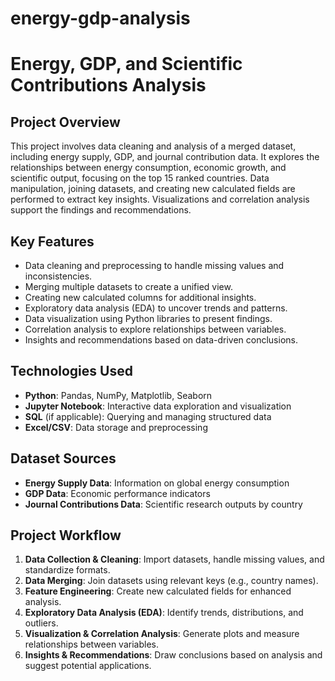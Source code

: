 # energy-gdp-analysis
# **Energy, GDP, and Scientific Contributions Analysis**

## **Project Overview**
This project involves data cleaning and analysis of a merged dataset, including energy supply, GDP, and journal contribution data. It explores the relationships between energy consumption, economic growth, and scientific output, focusing on the top 15 ranked countries. Data manipulation, joining datasets, and creating new calculated fields are performed to extract key insights. Visualizations and correlation analysis support the findings and recommendations.

## **Key Features**
- Data cleaning and preprocessing to handle missing values and inconsistencies.
- Merging multiple datasets to create a unified view.
- Creating new calculated columns for additional insights.
- Exploratory data analysis (EDA) to uncover trends and patterns.
- Data visualization using Python libraries to present findings.
- Correlation analysis to explore relationships between variables.
- Insights and recommendations based on data-driven conclusions.

## **Technologies Used**
- **Python**: Pandas, NumPy, Matplotlib, Seaborn
- **Jupyter Notebook**: Interactive data exploration and visualization
- **SQL** (if applicable): Querying and managing structured data
- **Excel/CSV**: Data storage and preprocessing

## **Dataset Sources**
- **Energy Supply Data**: Information on global energy consumption
- **GDP Data**: Economic performance indicators
- **Journal Contributions Data**: Scientific research outputs by country

## **Project Workflow**
1. **Data Collection & Cleaning**: Import datasets, handle missing values, and standardize formats.
2. **Data Merging**: Join datasets using relevant keys (e.g., country names).
3. **Feature Engineering**: Create new calculated fields for enhanced analysis.
4. **Exploratory Data Analysis (EDA)**: Identify trends, distributions, and outliers.
5. **Visualization & Correlation Analysis**: Generate plots and measure relationships between variables.
6. **Insights & Recommendations**: Draw conclusions based on analysis and suggest potential applications.
